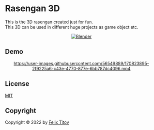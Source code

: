 # Rasengan 3D

This is the 3D rasengan created just for fun. <br/>
This 3D can be used in different huge projects as game object etc. 

<div align="center">
  
  [![Blender](https://img.shields.io/badge/Blender-2.93.5-yellow)]([https://www.oracle.com/java/technologies/javase/15-relnote-issues.html](https://www.blender.org))
 
  
</div>

## Demo

<div align="center">
  
https://user-images.githubusercontent.com/56549889/170823895-2f9225a6-c43e-4770-877e-6bb787dc4096.mp4

</div>

## License

[MIT](https://choosealicense.com/licenses/mit/)

## Copyright

Copyright © 2022 by [Felix Titov](https://github.com/filtitov2001)

